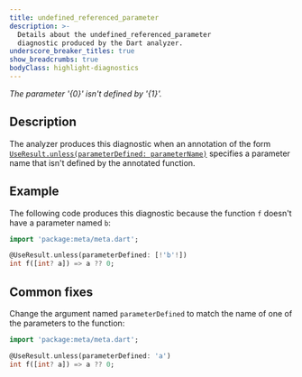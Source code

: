 ```yaml
---
title: undefined_referenced_parameter
description: >-
  Details about the undefined_referenced_parameter
  diagnostic produced by the Dart analyzer.
underscore_breaker_titles: true
show_breadcrumbs: true
bodyClass: highlight-diagnostics
---
```


_The parameter '{0}' isn't defined by '{1}'._

## Description

The analyzer produces this diagnostic when an annotation of the form
[`UseResult.unless(parameterDefined: parameterName)`][meta-UseResult]
specifies a parameter name that isn't defined by the annotated function.

## Example

The following code produces this diagnostic because the function `f`
doesn't have a parameter named `b`:

```dart
import 'package:meta/meta.dart';

@UseResult.unless(parameterDefined: [!'b'!])
int f([int? a]) => a ?? 0;
```

## Common fixes

Change the argument named `parameterDefined` to match the name of one of
the parameters to the function:

```dart
import 'package:meta/meta.dart';

@UseResult.unless(parameterDefined: 'a')
int f([int? a]) => a ?? 0;
```

[meta-UseResult]: https://pub.dev/documentation/meta/latest/meta/UseResult-class.html

